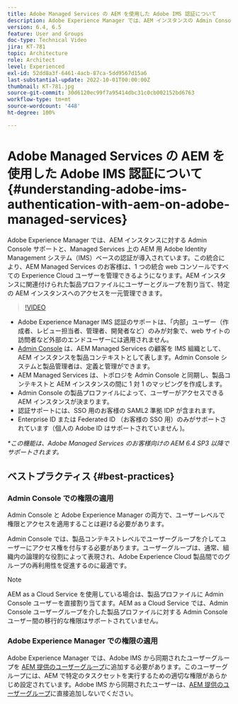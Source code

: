 ```yaml
---
title: Adobe Managed Services の AEM を使用した Adobe IMS 認証について
description: Adobe Experience Manager では、AEM インスタンスの Admin Console サポートと、Managed Services 上の AEM の Adobe IMS（Identity Management システム）ベースの認証が導入されています。この統合により、AEM Managed Services のお客様は、1 つの統合 web コンソールですべての Experience Cloud ユーザーを管理できるようになります。AEM インスタンスに関連付けられた製品プロファイルにユーザーとグループを割り当て、特定の AEM インスタンスへのアクセスを一元管理できます。
version: 6.4, 6.5
feature: User and Groups
doc-type: Technical Video
jira: KT-781
topic: Architecture
role: Architect
level: Experienced
exl-id: 52dd8a3f-6461-4acb-87ca-5dd9567d15a6
last-substantial-update: 2022-10-01T00:00:00Z
thumbnail: KT-781.jpg
source-git-commit: 30d6120ec99f7a95414dbc31c0cb002152bd6763
workflow-type: tm+mt
source-wordcount: '448'
ht-degree: 100%

---
```


# Adobe Managed Services の AEM を使用した Adobe IMS 認証について{#understanding-adobe-ims-authentication-with-aem-on-adobe-managed-services}

Adobe Experience Manager では、AEM インスタンスに対する Admin Console サポートと、Managed Services 上の AEM 用 Adobe Identity Management システム（IMS）ベースの認証が導入されています。この統合により、AEM Managed Services のお客様は、1 つの統合 web コンソールですべての Experience Cloud ユーザーを管理できるようになります。AEM インスタンスに関連付けられた製品プロファイルにユーザーとグループを割り当て、特定の AEM インスタンスへのアクセスを一元管理できます。

>[!VIDEO](https://video.tv.adobe.com/v/26170?quality=12&learn=on)

* Adobe Experience Manager IMS 認証のサポートは、「内部」ユーザー（作成者、レビュー担当者、管理者、開発者など）のみが対象で、web サイトの訪問者など外部のエンドユーザーには適用されません。
* [Admin Console](https://adminconsole.adobe.com/) は、AEM Managed Services の顧客を IMS 組織として、AEM インスタンスを製品コンテキストとして表します。Admin Console システムと製品管理者は、定義と管理ができます。
* AEM Managed Services は、トポロジを Admin Console と同期し、製品コンテキストと AEM インスタンスの間に 1 対 1 のマッピングを作成します。
* Admin Console の製品プロファイルによって、ユーザーがアクセスできる AEM インスタンスが決まります。
* 認証サポートには、SSO 用のお客様の SAML2 準拠 IDP が含まれます。
* Enterprise ID または Federated ID （お客様の SSO 用）のみがサポートされています（個人の Adobe ID はサポートされていません )。

*&#42;この機能は、Adobe Managed Services のお客様向けの AEM 6.4 SP3 以降でサポートされます。*

## ベストプラクティス {#best-practices}

### Admin Console での権限の適用

Admin Console と Adobe Experience Manager の両方で、ユーザーレベルで権限とアクセスを適用することは避ける必要があります。

Admin Console では、製品コンテキストレベルでユーザーグループを介してユーザーにアクセス権を付与する必要があります。ユーザーグループは、通常、組織内の論理的な役割によって表現され、Adobe Experience Cloud 製品間でのグループの再利用性を促進するのに最適です。

>[!NOTE]
>
> AEM as a Cloud Service を使用している場合は、製品プロファイルに Admin Console ユーザーを直接割り当てます。AEM as a Cloud Service では、Admin Console ユーザーグループを介した製品プロファイルに対する Admin Console ユーザー間の移行的な権限はサポートされていません。

### Adobe Experience Manager での権限の適用

Adobe Experience Manager では、Adobe IMS から同期されたユーザーグループを [AEM 提供のユーザーグループ](https://experienceleague.adobe.com/docs/experience-manager-65/administering/security/security.html?lang=ja)に追加する必要があります。このユーザーグループには、AEM で特定のタスクセットを実行するための適切な権限があらかじめ設定されています。Adobe IMS から同期されたユーザーは、[AEM 提供のユーザーグループ](https://experienceleague.adobe.com/docs/experience-manager-65/administering/security/security.html?lang=ja)に直接追加しないでください。
